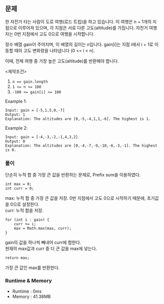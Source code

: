 ## 문제
한 자전거 타는 사람이 도로 여행(로드 트립)을 하고 있습니다. 이 여행은 n + 1개의 지점으로 이루어져 있으며, 각 지점은 서로 다른 고도(altitude)를 가집니다.
자전거 여행자는 0번 지점에서 고도 0으로 여행을 시작합니다.

정수 배열 gain이 주어지며, 이 배열의 길이는 n입니다.
gain[i]는 지점 i에서 i + 1로 이동할 때의 고도 변화량을 나타냅니다 (0 <= i < n).

이때, 전체 여행 중 가장 높은 고도(altitude)를 반환해야 합니다.

<제약조건>
1. `n == gain.length`
2. `1 <= n <= 100`
3. `-100 <= gain[i] <= 100`

Example 1:
```
Input: gain = [-5,1,5,0,-7]
Output: 1
Explanation: The altitudes are [0,-5,-4,1,1,-6]. The highest is 1.
```
Example 2:
```
Input: gain = [-4,-3,-2,-1,4,3,2]
Output: 0
Explanation: The altitudes are [0,-4,-7,-9,-10,-6,-3,-1]. The highest is 0.
```

### 풀이
단순히 누적 합 중 가장 큰 값을 반환하는 문제로, Prefix sum을 이용하였다.
```
int max = 0;
int curr = 0;
```
max: 누적 합 중 가장 큰 값을 저장. 0번 지점에서 고도 0으로 시작하기 때문에, 초기값을 0으로 설정한다.<br>
curr: 누적 합을 저장.

```
for (int i : gain) {
    curr += i;
    max = Math.max(max, curr);
}
```
gain의 값을 하나씩 빼내어 curr에 합한다. <br>
현재의 max값과 curr 중 더 큰 값을 max에 넣는다.

```
return max;
```
가장 큰 값인 max를 반환한다.

### Runtime & Memory
- Runtime
    : 0ms
- Memory
    : 41.38MB